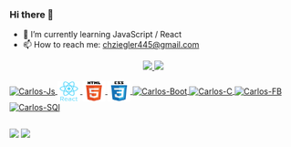 ### Hi there 👋

- 🌱 I’m currently learning JavaScript / React 
- 📫 How to reach me: chziegler445@gmail.com

<div align="center">
  <a href="https://github.com/carloss-ziegler">
  <img height="180em" src="https://github-readme-stats.vercel.app/api?username=carloss-ziegler&show_icons=true&theme=dark&include_all_commits=true&count_private=true"/>
  <img height="180em" src="https://github-readme-stats.vercel.app/api/top-langs/?username=carloss-ziegler&layout=compact&langs_count=7&theme=dark"/>
</div>
<div style="display: inline_block"><br>
  <img align="center" alt="Carlos-Js" height="35" width="40" src="https://cdn.jsdelivr.net/gh/devicons/devicon/icons/javascript/javascript-original.svg">
  <img align="center" alt="Carlos-React" height="35" width="40" src="https://raw.githubusercontent.com/devicons/devicon/master/icons/react/react-original-wordmark.svg">
  <img align="center" alt="Carlos-HTML" height="35" width="40" src="https://raw.githubusercontent.com/devicons/devicon/master/icons/html5/html5-original-wordmark.svg">
  <img align="center" alt="Carlos-CSS" height="35" width="40" src="https://raw.githubusercontent.com/devicons/devicon/master/icons/css3/css3-original-wordmark.svg">
  <img align="center" alt="Carlos-Boot" height="40" width="40" src="https://cdn.jsdelivr.net/gh/devicons/devicon/icons/bootstrap/bootstrap-original-wordmark.svg" />
  <img align="center" alt="Carlos-C" height="35" width="40" src="https://cdn.jsdelivr.net/gh/devicons/devicon/icons/c/c-original.svg" />
  <img align="center" alt="Carlos-FB" height="35" width="40" src="https://cdn.jsdelivr.net/gh/devicons/devicon/icons/firebase/firebase-plain-wordmark.svg" />
  <img align="center" alt="Carlos-SQl" height="35" width="40" src="https://cdn.jsdelivr.net/gh/devicons/devicon/icons/mysql/mysql-original-wordmark.svg" />
</div>
  
  ##
  
  <div>
    <a href="https://instagram.com/carlos.zieglerr" target="_blank"><img src="https://img.shields.io/badge/-Instagram-%23E4405F?style=for-the-badge&logo=instagram&logoColor=white" target="_blank"></a>
      <a href="https://www.linkedin.com/in/carlos-henrique-ziegler-de-araujo-965a3223a" target="_blank"><img src="https://img.shields.io/badge/-LinkedIn-%230077B5?style=for-the-badge&logo=linkedin&logoColor=white" target="_blank"></a>
    
</div>
  


